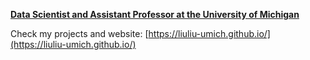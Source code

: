 **[Data Scientist and Assistant Professor at the University of Michigan](https://liuliu-umich.github.io/)**

Check my projects and website: [https://liuliu-umich.github.io/](https://liuliu-umich.github.io/)
